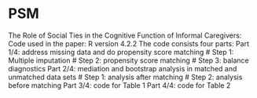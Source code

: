 # PSM
The Role of Social Ties in the Cognitive Function of Informal Caregivers:
Code used in the paper:
R version 4.2.2
The code consists four parts: 
Part 1/4: address missing data and do propensity score matching
    # Step 1: Multiple imputation
    # Step 2: propensity score matching
    # Step 3: balance diagnostics
Part 2/4: mediation and bootstrap analysis in matched and unmatched data sets
    # Step 1: analysis after matching
    # Step 2: analysis before matching
Part 3/4: code for Table 1
Part 4/4: code for Table 2
